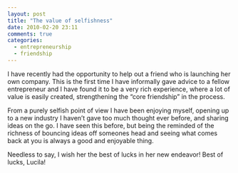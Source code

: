 ```yaml
---
layout: post
title: "The value of selfishness"
date: 2010-02-20 23:11
comments: true
categories:
  - entrepreneurship
  - friendship
---
```

I have recently had the opportunity to help out a friend who is launching her own company. This is the first time I have informally gave advice to a fellow entrepreneur and I have found it to be a very rich experience, where a lot of value is easily created, strengthening the “core friendship” in the process.

From a purely selfish point of view I have been enjoying myself, opening up to a new industry I haven’t gave too much thought ever before, and sharing ideas on the go. I have seen this before, but being the reminded of the richness of bouncing ideas off someones head and seeing what comes back at you is always a good and enjoyable thing.

Needless to say, I wish her the best of lucks in her new endeavor! Best of lucks, Lucila!